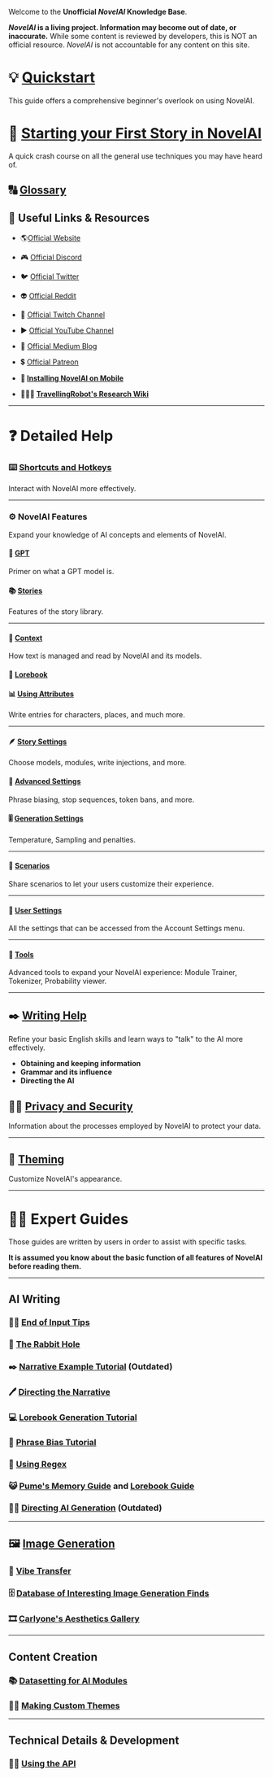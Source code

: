 Welcome to the **Unofficial *NovelAI* Knowledge Base**.


***NovelAI* is a living project. Information may become out of date, or inaccurate.**
While some content is reviewed by developers, this is NOT an official resource.
*NovelAI* is not accountable for any content on this site.

# **💡 [Quickstart](Quickstart)**

This guide offers a comprehensive beginner\'s overlook on using NovelAI.

#  **🔰 [Starting your First Story in NovelAI](Starting-your-first-story-in-NovelAI)**

A quick crash course on all the general use techniques you may have heard of.

## **🔠 [Glossary](Glossary)**



## 🔗 Useful Links & Resources

-   🌎[Official Website](https://novelai.net/)

-   🎮 [Official Discord](https://discord.gg/novelai)
-   🐦 [Official Twitter](https://twitter.com/novelaiofficial)
-   👽 [Official Reddit](https://www.reddit.com/r/NovelAi/)
-   🎥 [Official Twitch Channel](https://www.twitch.tv/novelai)
-   ▶️ [Official YouTube Channel](https://www.youtube.com/channel/UCTK_ytXlba9AmtWTTLuTlxw)
-   📰 [Official Medium Blog](https://novelai.medium.com/)
-   💲 [Official Patreon](https://patreon.com/novelai)

-   **📱 [Installing NovelAI on Mobile](Installing-NovelAI-on-Mobile)**
-   **👩🏿‍🔬 [TravellingRobot\'s Research Wiki](https://github.com/TravellingRobot/NAI_Community_Research/wiki)**

***

# ❓ Detailed Help

### **⌨️ [Shortcuts and Hotkeys](Shortcuts-and-Hotkeys)**

Interact with NovelAI more effectively.

***

### **⚙️ NovelAI Features**

Expand your knowledge of AI concepts and elements of NovelAI.

#### **🧠 [GPT](GPT)**

Primer on what a GPT model is.

#### **📚 [Stories](Stories)**

Features of the story library.

***

#### **📃 [Context](Context)**

How text is managed and read by NovelAI and its models.

#### **📖 [Lorebook](Lorebook)**
#### **📊 [Using Attributes](Using-Attributes)**
Write entries for characters, places, and much more.

***

#### **🪶 [Story Settings](Story-Settings)**

Choose models, modules, write injections, and more.

#### **🔬 [Advanced Settings](Advanced-Settings)**

Phrase biasing, stop sequences, token bans, and more.

#### **🎚️ [Generation Settings](Generation-Settings)**

Temperature, Sampling and penalties.

***

#### **🤝 [Scenarios](Scenarios)**

Share scenarios to let your users customize their experience.

***

#### **🧰 [User Settings](User-Settings)**

All the settings that can be accessed from the Account Settings menu.

***

#### **🔧 [Tools](Tools)**

Advanced tools to expand your NovelAI experience: Module Trainer, Tokenizer, Probability viewer.

***

## **✒️ [Writing Help](Writing-Help)**

Refine your basic English skills and learn ways to "talk" to the AI more effectively.

- **Obtaining and keeping information**
- **Grammar and its influence**
- **Directing the AI**

## **🕵️‍♂️ [Privacy and Security](Privacy-and-Security)**

Information about the processes employed by NovelAI to protect your data.

***

## **🎨 [Theming](Theming)**

Customize NovelAI's appearance.

***

# 👩‍💻 Expert Guides

Those guides are written by users in order to assist with specific
tasks.

**It is assumed you know about the basic function of all features of
NovelAI before reading them.**

***

## AI Writing

### **👨‍🏫 [End of Input Tips](End-of-Input-Tips)**

### **🐇 [The Rabbit Hole](The-Rabbit-Hole)**

### **✒️ [Narrative Example Tutorial](Narrative-Example-Tutorial)** (Outdated)

### **🖊️ [Directing the Narrative](Directing-the-Narrative)**

### **💻 [Lorebook Generation Tutorial](Lorebook-Generation-Tutorial)**

### **📏 [Phrase Bias Tutorial](Phrase-Bias-Tutorial)**

### **🤖 [Using Regex](Using-Regex)**

### **😺 [Pume\'s Memory Guide](https://rentry.org/memory-guide) and [Lorebook Guide](https://rentry.org/lorebook-guide)**

### **👩‍✈️ [Directing AI Generation](Directing-AI-Generation)** (Outdated)

***

## **🖼️ [Image Generation](Image-Generation)**

### **📳 [Vibe Transfer](Vibe-Transfer)**

### **🗄️ [Database of Interesting Image Generation Finds](Database-of-Interesting-Image-Generation-Finds)**

### **🎞️ [Carlyone\'s Aesthetics Gallery](https://zele.st/NovelAI/)**

***

## Content Creation

### **📚 [Datasetting for AI Modules](Datasetting-for-AI-Modules)**

### **👩‍🎨 [Making Custom Themes](Making-Custom-Themes)**

***

## Technical Details & Development

### **🧑‍💻 [Using the API](Using-the-API)**


